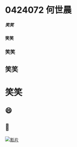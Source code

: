 # 0424072  何世晨
##### 笑笑
#### 笑笑
### 笑笑
## 笑笑
# 笑笑
## :smile: 
## :date:

[![影片](https://img.youtube.com/vi/KfdmLk9TA0g-Y/0.jpg)](https://www.youtube.com/watch?v=KfdmLk9TA0g-Y "影片")


